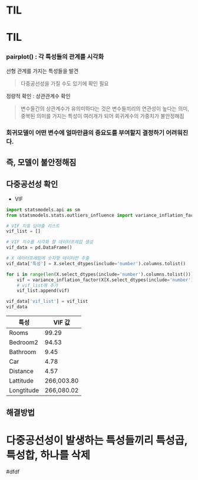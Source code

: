 # TIL
# TIL
### pairplot() : 각 특성들의 관계를 시각화
선형 관계를 가지는 특성들을 발견 
> 다중공선성을 가질 수도 있기에 확인 필요 
> 
정량적 확인 : 상관관계수 확인
> 변수들간의 상관계수가 유의미하다는 것은 변수들끼리의 연관성이 높다는 의미, 중복된 의미를 가지는 특성이 여러개가 되어 회귀계수의 가중치가 불안정해짐 

### 회귀모델이 어떤 변수에 얼마만큼의 중요도를 부여할지 결정하기 어려워진다.
## 즉, 모델이 불안정해짐

## 다중공선성 확인
- VIF
```python
import statsmodels.api as sm
from statsmodels.stats.outliers_influence import variance_inflation_factor

# VIF 지표 담아줄 리스트
vif_list = []

# VIF 지수를 시각화 할 데이터프레임 생성
vif_data = pd.DataFrame()

# X 데이터프레임에 숫자형 데이터만 추출
vif_data['특성'] = X.select_dtypes(include='number').columns.tolist()

for i in range(len(X.select_dtypes(include='number').columns.tolist())):  # X_one의 열의 개수
    vif = variance_inflation_factor(X[X.select_dtypes(include='number').columns.tolist()].values, i)  # i는 현재 계산할 변수의 열 번호
    # vif_list에 추가
    vif_list.append(vif)

vif_data['vif_list'] = vif_list
vif_data
```

| 특성       | VIF 값        |
|------------|---------------|
| Rooms      | 99.29         |
| Bedroom2   | 94.53         |
| Bathroom   | 9.45          |
| Car        | 4.78          |
| Distance   | 4.57          |
| Lattitude  | 266,003.80    |
| Longtitude | 266,080.02    |
## 해결방법 ##
# 다중공선성이 발생하는 특성들끼리 특성곱, 특성합, 하나를 삭제
#dfdf
